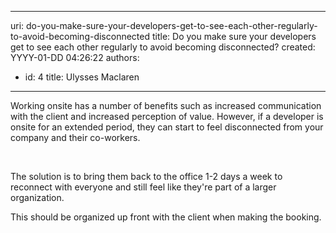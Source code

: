 

---
uri: do-you-make-sure-your-developers-get-to-see-each-other-regularly-to-avoid-becoming-disconnected
title: Do you make sure your developers get to see each other regularly to avoid becoming disconnected?
created: YYYY-01-DD 04:26:22
authors:
  - id: 4
    title: Ulysses Maclaren
---




<span class='intro'> Working onsite has a number of benefits such as increased communication with the client and increased perception of value. However, if a developer is onsite for an extended period, they can start to feel disconnected from your company and their co-workers​.<div>​<br></div> </span>

<p>​The solution is to bring them back to the office 1-2&#160;days a week to reconnect with everyone and still feel like they're part of a larger organization.</p><p>This should be organized​ up front with the client when making the booking.​<br></p>


